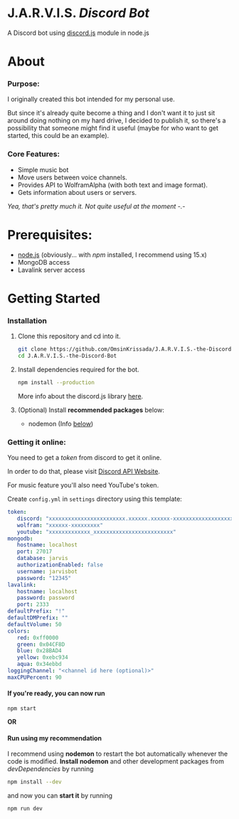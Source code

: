 # **J.A.R.V.I.S. *Discord Bot***

A Discord bot using [discord.js](https://discord.js.org) module in node.js

# About
### Purpose:
I originally created this bot intended for my personal use.

But since it's already quite become a thing and I don't want it to just sit around doing nothing on my hard drive, I decided to publish it, so there's a possibility that someone might find it useful (maybe for who want to get started, this could be an example).

### Core Features:
- Simple music bot
- Move users between voice channels.
- Provides API to WolframAlpha (with both text and image format).
- Gets information about users or servers.

*Yea, that's pretty much it. Not quite useful at the moment -.-*

# Prerequisites:
- [node.js](https://nodejs.org/en/download/) (obviously... with *npm* installed, I recommend using 15.x)
- MongoDB access
- Lavalink server access

# Getting Started
### Installation
1. Clone this repository and cd into it.
   ```sh
   git clone https://github.com/OmsinKrissada/J.A.R.V.I.S.-the-Discord-Bot.git
   cd J.A.R.V.I.S.-the-Discord-Bot
   ```

2. Install dependencies required for the bot.
   ```sh
   npm install --production
   ```
   More info about the discord.js library [here](https://discord.js.org/#/).

3. (Optional) Install **recommended packages** below:
   - nodemon (Info [below](#run-using-my-recommendation))
   

### Getting it online:

You need to get a *token* from discord to get it online.

In order to do that, please visit [Discord API Website](https://discordapp.com/developers).

For music feature you'll also need YouTube's token.

Create `config.yml` in `settings` directory using this template:
   ```yaml
   token:
      discord: "xxxxxxxxxxxxxxxxxxxxxxxx.xxxxxx.xxxxxx-xxxxxxxxxxxxxxxxxxxx"
      wolfram: "xxxxxx-xxxxxxxxx"
      youtube: "xxxxxxxxxxxxx_xxxxxxxxxxxxxxxxxxxxxxxxx"
   mongodb:
      hostname: localhost
      port: 27017
      database: jarvis
      authorizationEnabled: false
      username: jarvisbot
      password: "12345"
   lavalink:
      hostname: localhost
      password: password
      port: 2333
   defaultPrefix: "!"
   defaultDMPrefix: ""
   defaultVolume: 50
   colors:
      red: 0xff0000
      green: 0x04CF8D
      blue: 0x28BAD4
      yellow: 0xebc934
      aqua: 0x34ebbd
   loggingChannel: "<channel id here (optional)>"
   maxCPUPercent: 90

   ```

#### If you're ready, you can now run
```
npm start
```

**OR**

#### Run using my recommendation
I recommend using **nodemon** to restart the bot automatically whenever the code is modified.
**Install nodemon** and other development packages from *devDependencies* by running
```sh
npm install --dev
```
and now you can **start it** by running
```sh
npm run dev
```
